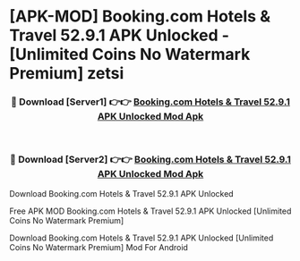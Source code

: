 # [APK-MOD] Booking.com  Hotels & Travel 52.9.1 APK Unlocked - [Unlimited Coins No Watermark Premium] zetsi



<div align="center">
<h3>🔴 Download [Server1] 👉👉 <a href="https://momento.my/?title=Booking.com__Hotels_&_Travel_52.9.1_APK_Unlocked">Booking.com  Hotels & Travel 52.9.1 APK Unlocked Mod Apk</a></h3><br>

<h3>🔴 Download [Server2] 👉👉 <a href="https://momento.my/?title=Booking.com__Hotels_&_Travel_52.9.1_APK_Unlocked">Booking.com  Hotels & Travel 52.9.1 APK Unlocked Mod Apk</a></h3>
</div>



Download Booking.com  Hotels & Travel 52.9.1 APK Unlocked 

Free APK MOD Booking.com  Hotels & Travel 52.9.1 APK Unlocked [Unlimited Coins No Watermark Premium]

Download Booking.com  Hotels & Travel 52.9.1 APK Unlocked [Unlimited Coins No Watermark Premium] Mod For Android
